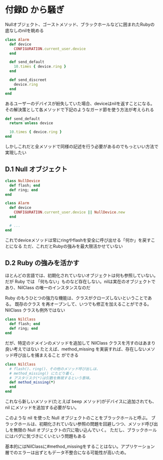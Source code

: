 # 付録D から騒ぎ
Nullオブジェクト、ゴーストメソッド、ブラックホールなどに囲まれたRubyの底なしのnilを眺める

```ruby
class Alarm
  def device
    CONFIGURATION.current_user.device
  end

  def send_default
    10.times { device.ring }
  end

  def send_discreet
    device.ring
  end
end
```
あるユーザーのデバイスが紛失していた場合、deviceはnilを返すことになる。
その解決策として各メソッドで下記のようなガード節を使う方法が考えられる

```ruby
def send_default
  return unless device

  10.times { device.ring }
end
```

しかしこれだと全メソッドで同様の記述を行う必要があるのでもっといい方法で実現したい

## D.1 Null オブジェクト

```ruby
class NullDevice
  def flash; end
  def ring; end
end

class Alarm
  def device
    CONFIGURATION.current_user.device || NullDevice.new
  end

  # ...
end
```
これでdeviceメソッドは常にringやflashを安全に呼び出せる「何か」を戻すことになる
ただ、これだとRubyの強みを最大限活かせていない

## D.2 Ruby の強みを活かす
ほとんどの言語では、初期化されていないオブジェクトは何も参照していない。
だが Ruby では 「何もない」ものなど存在しない。nilは実在のオブジェクトであり、NilClass の唯一のインスタンスなのだ

Ruby のもうひとつの強力な機能は、クラスがクローズしないということである。
既存のクラス を再オープンして、いつでも修正を加えることができる。NilClass クラスも例外ではない

```ruby
class NilClass
  def flash; end
  def ring; end
end
```

だが、特定のドメインのメソッドを追加して NilClass クラスを汚すのはあまり良い考えではない
たとえば、method_missing を実装すれば、存在しないメソッド呼び出しを捕まえること ができる


```ruby
class NilClass
  # flash()、ring()、その他のメソッド呼び出しは、
  # method_missing() にたどり着く。
  # アスタリスク(*)は引数を無視するという意味。
  def method_missing(*)
  end
end
```

これなら新しいメソッド(たとえば beep メソッド)がデバイスに追加されても、nil にメソッドを追加する必要がない。

このような nil を使った Null オブジェクトのことをブラックホールと呼ぶ。
ブラックホールは、初期化されていない参照の問題を回避しつつ、メソッド呼び出しを無限の Null オブジェクトの穴に吸い込んでいく。
ただし、ブラックホールにはバグに気づきにくいという問題もある


基本的にはNilClassに#method_missingをすることはない。アプリケーション層でのエラーは出ずともデータ不整合になる可能性が高いため。
